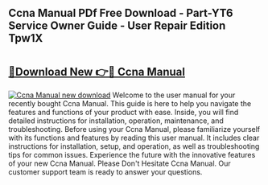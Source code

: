 ## Ccna Manual PDf Free Download - Part-YT6 Service Owner Guide - User Repair Edition Tpw1X

# <h2><a href="http://bc36839.oget.top/?id=Ccna+Manual">🔗Download New 👉🔴 Ccna Manual</a></h2>

[![Ccna Manual new download](https://i.imgur.com/5g1atiW.png)](http://bc36839.oget.top/?id=Ccna+Manual)
Welcome to the user manual for your recently bought Ccna Manual. This guide is here to help you navigate the features and functions of your product with ease. Inside, you will find detailed instructions for installation, operation, maintenance, and troubleshooting. Before using your Ccna Manual, please familiarize yourself with its functions and features by reading this user manual. It includes clear instructions for installation, setup, and operation, as well as troubleshooting tips for common issues. Experience the future with the innovative features of your new Ccna Manual. Please Don't Hesitate Ccna Manual. Our customer support team is ready to answer your questions.
